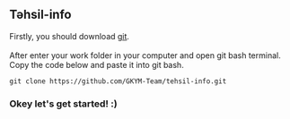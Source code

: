 ## Təhsil-info

Firstly, you should download [git](https://git-scm.com/downloads). <br/><br/>
After enter your work folder in your computer and open git bash terminal.<br/>
Copy the code below and paste it into git bash.

```
git clone https://github.com/GKYM-Team/tehsil-info.git
```
### Okey let's get started! :)
